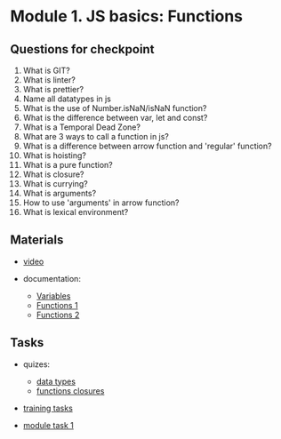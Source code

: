 # Module 1. JS basics: Functions

## Questions for checkpoint

1. What is GIT?
2. What is linter?
3. What is prettier?
4. Name all datatypes in js
5. What is the use of Number.isNaN/isNaN function?
6. What is the difference between var, let and const?
7. What is a Temporal Dead Zone?
8. What are 3 ways to call a function in js?
9. What is a difference between arrow function and 'regular' function?
10. What is hoisting?
11. What is a pure function?
12. What is closure?
13. What is currying?
14. What is arguments?
15. How to use 'arguments' in arrow function?
16. What is lexical environment?

## Materials

- [video](https://github.com/alex-trofimova/short-track-next-gen/blob/main/1-js-basics-1/video-info/video-info.md)

- documentation:
  - [Variables](https://developer.mozilla.org/en-US/docs/Web/JavaScript/Guide/Grammar_and_Types)
  - [Functions 1](https://developer.mozilla.org/en-US/docs/Web/JavaScript/Guide/Functions)
  - [Functions 2](https://developer.mozilla.org/en-US/docs/Web/JavaScript/Reference/Functions)

## Tasks

- quizes: 
    - [data types](https://www.codeguage.com/courses/js/data-types-quiz)
    - [functions closures](https://www.codeguage.com/courses/js/functions-closures-quiz)      

- [training tasks](https://github.com/alex-trofimova/short-track-next-gen/blob/main/1-js-basics-1/training-tasks/js-functions-tasks.md)

- [module task 1](https://github.com/rolling-scopes-school/RS-Short-Track/wiki/1.-Auto-Complete)